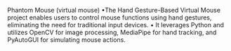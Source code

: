 Phantom Mouse (virtual mouse)
•The Hand Gesture-Based Virtual Mouse project enables users to control mouse functions using hand gestures, 
eliminating the need for traditional input devices.
• It leverages Python and utilizes OpenCV for image processing, MediaPipe for hand tracking, and PyAutoGUI for 
simulating mouse actions.
